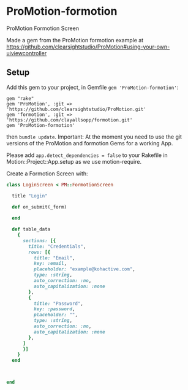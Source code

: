 # ProMotion-formotion

ProMotion Formotion Screen

Made a gem from the ProMotion formotion example at https://github.com/clearsightstudio/ProMotion#using-your-own-uiviewcontroller


## Setup

Add this gem to your project, in Gemfile `gem 'ProMotion-formotion'`:
```
gem "rake"
gem 'ProMotion', :git => 'https://github.com/clearsightstudio/ProMotion.git'
gem 'formotion', :git => 'https://github.com/clayallsopp/formotion.git'
gem 'ProMotion-formotion'
```
then `bundle update`.
Important: At the moment you need to use the git versions of the ProMotion and formotion Gems for a working App.

Please add `app.detect_dependencies = false` to your Rakefile in Motion::Project::App.setup as we use motion-require.

Create a Formotion Screen with:
```ruby
class LoginScreen < PM::FormotionScreen

  title "Login"

  def on_submit(_form)
   
  end

  def table_data
    {
      sections: [{
        title: "Credentials",
        rows: [{
          title: "Email",
          key: :email,
          placeholder: "example@kohactive.com",
          type: :string,
          auto_correction: :no,
          auto_capitalization: :none
        },
        {
          title: "Password",
          key: :password,
          placeholder: "",
          type: :string,
          auto_correction: :no,
          auto_capitalization: :none
        },
      ]
      }]
    }
  end



end
``` 
